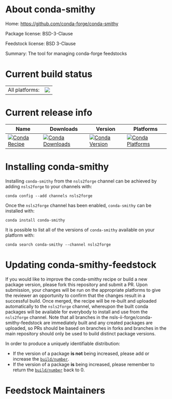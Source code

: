 About conda-smithy
==================

Home: https://github.com/conda-forge/conda-smithy

Package license: BSD-3-Clause

Feedstock license: BSD 3-Clause

Summary: The tool for managing conda-forge feedstocks



Current build status
====================


<table><tr><td>All platforms:</td>
    <td>
      <a href="https://dev.azure.com/nsls2forge/nsls2forge/_build/latest?definitionId=223&branchName=master">
        <img src="https://dev.azure.com/nsls2forge/nsls2forge/_apis/build/status/conda-smithy-feedstock?branchName=master">
      </a>
    </td>
  </tr>
</table>

Current release info
====================

| Name | Downloads | Version | Platforms |
| --- | --- | --- | --- |
| [![Conda Recipe](https://img.shields.io/badge/recipe-conda--smithy-green.svg)](https://anaconda.org/nsls2forge/conda-smithy) | [![Conda Downloads](https://img.shields.io/conda/dn/nsls2forge/conda-smithy.svg)](https://anaconda.org/nsls2forge/conda-smithy) | [![Conda Version](https://img.shields.io/conda/vn/nsls2forge/conda-smithy.svg)](https://anaconda.org/nsls2forge/conda-smithy) | [![Conda Platforms](https://img.shields.io/conda/pn/nsls2forge/conda-smithy.svg)](https://anaconda.org/nsls2forge/conda-smithy) |

Installing conda-smithy
=======================

Installing `conda-smithy` from the `nsls2forge` channel can be achieved by adding `nsls2forge` to your channels with:

```
conda config --add channels nsls2forge
```

Once the `nsls2forge` channel has been enabled, `conda-smithy` can be installed with:

```
conda install conda-smithy
```

It is possible to list all of the versions of `conda-smithy` available on your platform with:

```
conda search conda-smithy --channel nsls2forge
```




Updating conda-smithy-feedstock
===============================

If you would like to improve the conda-smithy recipe or build a new
package version, please fork this repository and submit a PR. Upon submission,
your changes will be run on the appropriate platforms to give the reviewer an
opportunity to confirm that the changes result in a successful build. Once
merged, the recipe will be re-built and uploaded automatically to the
`nsls2forge` channel, whereupon the built conda packages will be available for
everybody to install and use from the `nsls2forge` channel.
Note that all branches in the nsls-ii-forge/conda-smithy-feedstock are
immediately built and any created packages are uploaded, so PRs should be based
on branches in forks and branches in the main repository should only be used to
build distinct package versions.

In order to produce a uniquely identifiable distribution:
 * If the version of a package **is not** being increased, please add or increase
   the [``build/number``](https://conda.io/docs/user-guide/tasks/build-packages/define-metadata.html#build-number-and-string).
 * If the version of a package **is** being increased, please remember to return
   the [``build/number``](https://conda.io/docs/user-guide/tasks/build-packages/define-metadata.html#build-number-and-string)
   back to 0.

Feedstock Maintainers
=====================


